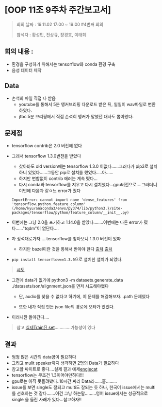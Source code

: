 # [OOP 11조 9주차 주간보고서]

> 회의 날짜 : 19.11.02 17:00 ~ 19:00 #4번째 회의
>
> 참석자 : 황성민, 전상규, 장경호, 이태희

## 회의 내용 :

* 환경을 구성하기 위해서는 tensorflow와  conda 환경 구축
* 음성 데이터  제작

## Data

* 손석희 파일 직접 다 받음
    * youtube를 통해서 5분 앵커브리핑  다운로드 받은 뒤, 일일이 wav파일로 변환하였다.
    * jtbc 5분 브리핑에서 직접 손석희 앵커가 말했던 대사도 뽑아왔다.

## 문제점

* tensorflow contrib은 2.0 버전에 없다

* 그래서  tensorflow 1.3.0번전을 받았다
    * 찾아바도 old version에는 tensorflow 1.3.0 이없다......그러다가 pip3로 설치하니 있었다......그동안 pip로 설치를 했었다.....아......
    * 하지만 변함없이 contrib 에러는 계속 떴다...
    * 다시 conda와 tensorflow를 지우고 다시 설치했다...gpu버전으로....그러더니 이번에 다음과 같ㅇ느 error가 떴다
    ```
    ImportError: cannot import name 'dense_features' from 'tensorflow.python.feature_column' (/home/kyu/anaconda3/envs/py374/lib/python3.7/site-packages/tensorflow/python/feature_column/__init__.py)
    ```

* 이번에는 그냥 2.0을 포기하고 1.14.0을 받았다........이번에는 다른 error가 떴다......"tqdm"이 없단다....


* 자 정석대로가자.....tensorflow를 찾아보니 1.3.0 버전이 있따
    * 하지만  bazel이란 것을 통해서 받아야 한다
    [출처](https://docs.bazel.build/versions/master/install-ubuntu.html)
    [출처](https://www.tensorflow.org/install/source)
    
* ``pip install tensorflow==1.3.0``으로 설치한 설치가 되었다.
> [시도](https://github.com/carpedm20/multi-speaker-tacotron-tensorflow/issues/61)


* 그전에 data가 없기에 python3 -m datasets.generate_data ./datasets/son/alignment.json를 먼저 시도해야했다
    * 단, audio를 찾을 수 없다고 하기에, 이 문제를 해결해보자...path 문제였다

    * 또한  내가 직접 만든 json file의 경로에 오타가 있었다.
* 이러니깐 돌아간다....
>  참고 [실제Train된 set](https://github.com/carpedm20/multi-speaker-tacotron-tensorflow/issues/6).............가능성이 있다

## 결과

* 엄청 많은 시간의 data양이 필요하다
* 그리고 mulit speaker까지 생각하면 2명의 Data가 필요하다
* 참고할 싸이트로 좋다....실제 결과 예제[engiecat](https://github.com/engiecat/multi-speaker-tacotron-tensorflow)
*  tensorflow는 무조건 1.3이어야만하다!!!
* gpu로는 아직 못돌려봤다..10시간 짜리 Data라......흠.........
* issue를 보면 single도 잘되고 multi도 잘되는 듯 하나,  한국어 issue에서는 multi를 선호하는 것 같다.......이건 그냥 하는말.........영어 issue에서는 성공적으로 single 을 돌린 사래가 있다...참고하자!!



